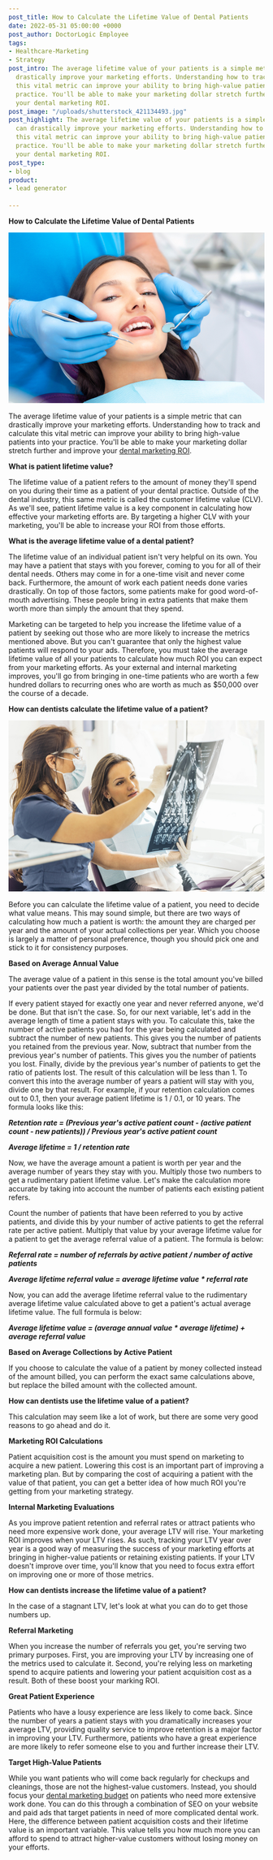 ```yaml
---
post_title: How to Calculate the Lifetime Value of Dental Patients
date: 2022-05-31 05:00:00 +0000
post_author: DoctorLogic Employee
tags:
- Healthcare-Marketing
- Strategy
post_intro: The average lifetime value of your patients is a simple metric that can
  drastically improve your marketing efforts. Understanding how to track and calculate
  this vital metric can improve your ability to bring high-value patients into your
  practice. You'll be able to make your marketing dollar stretch further and improve
  your dental marketing ROI.
post_image: "/uploads/shutterstock_421134493.jpg"
post_highlight: The average lifetime value of your patients is a simple metric that
  can drastically improve your marketing efforts. Understanding how to track and calculate
  this vital metric can improve your ability to bring high-value patients into your
  practice. You'll be able to make your marketing dollar stretch further and improve
  your dental marketing ROI.
post_type:
- blog
product:
- lead generator

---
```

**How to Calculate the Lifetime Value of Dental Patients**

![](/uploads/shutterstock_1805218612.jpg)

The average lifetime value of your patients is a simple metric that can drastically improve your marketing efforts. Understanding how to track and calculate this vital metric can improve your ability to bring high-value patients into your practice. You'll be able to make your marketing dollar stretch further and improve your [dental marketing ROI](https://doctorlogic.com/blog/How-to-Track-and-Increase-Your-Dental-Marketing-ROI.html).

**What is patient lifetime value?**

The lifetime value of a patient refers to the amount of money they'll spend on you during their time as a patient of your dental practice. Outside of the dental industry, this same metric is called the customer lifetime value (CLV). As we'll see, patient lifetime value is a key component in calculating how effective your marketing efforts are. By targeting a higher CLV with your marketing, you'll be able to increase your ROI from those efforts.

**What is the average lifetime value of a dental patient?**

The lifetime value of an individual patient isn't very helpful on its own. You may have a patient that stays with you forever, coming to you for all of their dental needs. Others may come in for a one-time visit and never come back. Furthermore, the amount of work each patient needs done varies drastically. On top of those factors, some patients make for good word-of-mouth advertising. These people bring in extra patients that make them worth more than simply the amount that they spend.

Marketing can be targeted to help you increase the lifetime value of a patient by seeking out those who are more likely to increase the metrics mentioned above. But you can't guarantee that only the highest value patients will respond to your ads. Therefore, you must take the average lifetime value of all your patients to calculate how much ROI you can expect from your marketing efforts. As your external and internal marketing improves, you'll go from bringing in one-time patients who are worth a few hundred dollars to recurring ones who are worth as much as $50,000 over the course of a decade.

**How can dentists calculate the lifetime value of a patient?**

![](/uploads/shutterstock_371279323.jpg)

Before you can calculate the lifetime value of a patient, you need to decide what value means. This may sound simple, but there are two ways of calculating how much a patient is worth: the amount they are charged per year and the amount of your actual collections per year. Which you choose is largely a matter of personal preference, though you should pick one and stick to it for consistency purposes.

**Based on Average Annual Value**

The average value of a patient in this sense is the total amount you've billed your patients over the past year divided by the total number of patients.

If every patient stayed for exactly one year and never referred anyone, we'd be done. But that isn't the case. So, for our next variable, let's add in the average length of time a patient stays with you. To calculate this, take the number of active patients you had for the year being calculated and subtract the number of new patients. This gives you the number of patients you retained from the previous year. Now, subtract that number from the previous year's number of patients. This gives you the number of patients you lost. Finally, divide by the previous year's number of patients to get the ratio of patients lost. The result of this calculation will be less than 1. To convert this into the average number of years a patient will stay with you, divide one by that result. For example, if your retention calculation comes out to 0.1, then your average patient lifetime is 1 / 0.1, or 10 years. The formula looks like this:

**_Retention rate = (Previous year's active patient count - (active patient count - new patients)) / Previous year's active patient count_**

**_Average lifetime = 1 / retention rate_**

Now, we have the average amount a patient is worth per year and the average number of years they stay with you. Multiply those two numbers to get a rudimentary patient lifetime value. Let's make the calculation more accurate by taking into account the number of patients each existing patient refers.

Count the number of patients that have been referred to you by active patients, and divide this by your number of active patients to get the referral rate per active patient. Multiply that value by your average lifetime value for a patient to get the average referral value of a patient. The formula is below:

**_Referral rate = number of referrals by active patient / number of active patients_**

**_Average lifetime referral value = average lifetime value * referral rate_**

Now, you can add the average lifetime referral value to the rudimentary average lifetime value calculated above to get a patient's actual average lifetime value. The full formula is below:

**_Average lifetime value = (average annual value * average lifetime) + average referral value_**

**Based on Average Collections by Active Patient**

If you choose to calculate the value of a patient by money collected instead of the amount billed, you can perform the exact same calculations above, but replace the billed amount with the collected amount.

**How can dentists use the lifetime value of a patient?**

This calculation may seem like a lot of work, but there are some very good reasons to go ahead and do it.

**Marketing ROI Calculations**

Patient acquisition cost is the amount you must spend on marketing to acquire a new patient. Lowering this cost is an important part of improving a marketing plan. But by comparing the cost of acquiring a patient with the value of that patient, you can get a better idea of how much ROI you're getting from your marketing strategy.

**Internal Marketing Evaluations**

As you improve patient retention and referral rates or attract patients who need more expensive work done, your average LTV will rise. Your marketing ROI improves when your LTV rises. As such, tracking your LTV year over year is a good way of measuring the success of your marketing efforts at bringing in higher-value patients or retaining existing patients. If your LTV doesn't improve over time, you'll know that you need to focus extra effort on improving one or more of those metrics.

**How can dentists increase the lifetime value of a patient?**

In the case of a stagnant LTV, let's look at what you can do to get those numbers up.

**Referral Marketing**

When you increase the number of referrals you get, you're serving two primary purposes. First, you are improving your LTV by increasing one of the metrics used to calculate it. Second, you're relying less on marketing spend to acquire patients and lowering your patient acquisition cost as a result. Both of these boost your marking ROI.

**Great Patient Experience**

Patients who have a lousy experience are less likely to come back. Since the number of years a patient stays with you dramatically increases your average LTV, providing quality service to improve retention is a major factor in improving your LTV. Furthermore, patients who have a great experience are more likely to refer someone else to you and further increase their LTV.

**Target High-Value Patients**

While you want patients who will come back regularly for checkups and cleanings, those are not the highest-value customers. Instead, you should focus your [dental marketing budget](https://doctorlogic.com/blog/how-much-should-dentists-spend-on-marketing) on patients who need more extensive work done. You can do this through a combination of SEO on your website and paid ads that target patients in need of more complicated dental work. Here, the difference between patient acquisition costs and their lifetime value is an important variable. This value tells you how much more you can afford to spend to attract higher-value customers without losing money on your efforts.
